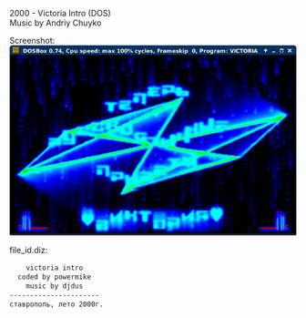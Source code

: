 2000 - Victoria Intro (DOS)  
Music by Andriy Chuyko

Screenshot:  
![Screenshot](/_screenshots/1.png)

file_id.diz:  
```
    victoria intro
  coded by powermike
    music by djdus
----------------------
ставpополь, лето 2000г.
```
